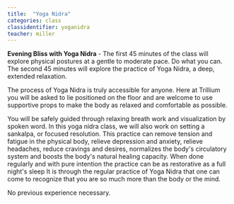 ```yaml
---
title:  "Yoga Nidra"
categories: class 
classidentifier: yoganidra
teacher: miller
---
```

**Evening Bliss with Yoga Nidra** - The first 45 minutes of the class will explore physical postures at a gentle to moderate pace. Do what you can. The second 45 minutes will explore the practice of Yoga Nidra, a deep, extended relaxation. 

The process of Yoga Nidra is truly accessible for anyone. Here at Trillium you will be asked to lie positioned on the floor and are welcome to use supportive props to make the body as relaxed and comfortable as possible. 

You will be safely guided through relaxing breath work and visualization by spoken word. In this yoga nidra class, we will also work on setting a sankalpa, or focused resolution. This practice can remove tension and fatigue in the physical body, relieve depression and anxiety, relieve headaches, reduce cravings and desires, normalizes the body's circulatory system and boosts the body's natural healing capacity. When done regularly and with pure intention the practice can be as restorative as a full night's sleep It is through the regular practice of Yoga Nidra that one can come to recognize that you are so much more than the body or the mind. 

No previous experience necessary.

